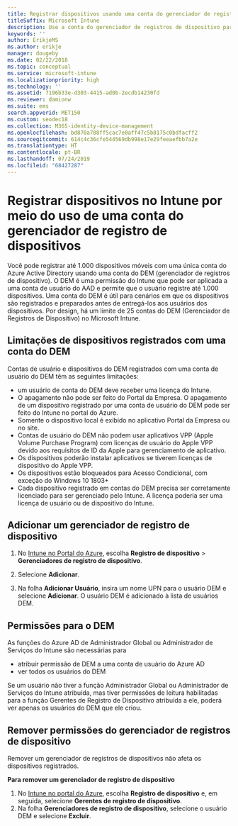 ```yaml
---
title: Registrar dispositivos usando uma conta do gerenciador de registros de dispositivo
titleSuffix: Microsoft Intune
description: Use a conta do gerenciador de registros de dispositivo para registrar dispositivos no Intune.
keywords: ''
author: ErikjeMS
ms.author: erikje
manager: dougeby
ms.date: 02/22/2018
ms.topic: conceptual
ms.service: microsoft-intune
ms.localizationpriority: high
ms.technology: ''
ms.assetid: 7196b33e-d303-4415-ad0b-2ecdb14230fd
ms.reviewer: damionw
ms.suite: ems
search.appverid: MET150
ms.custom: seodec18
ms.collection: M365-identity-device-management
ms.openlocfilehash: bd870a788ff5cac7e0aff47c5b8175c0bdfacff2
ms.sourcegitcommit: 614c4c36cfe544569db998e17e29feeaefbb7a2e
ms.translationtype: HT
ms.contentlocale: pt-BR
ms.lasthandoff: 07/24/2019
ms.locfileid: "68427287"
---
```

# <a name="enroll-devices-in-intune-by-using-a-device-enrollment-manager-account"></a>Registrar dispositivos no Intune por meio do uso de uma conta do gerenciador de registro de dispositivos

Você pode registrar até 1.000 dispositivos móveis com uma única conta do Azure Active Directory usando uma conta do DEM (gerenciador de registros de dispositivo). O DEM é uma permissão do Intune que pode ser aplicada a uma conta de usuário do AAD e permite que o usuário registre até 1.000 dispositivos. Uma conta do DEM é útil para cenários em que os dispositivos são registrados e preparados antes de entregá-los aos usuários dos dispositivos. Por design, há um limite de 25 contas do DEM (Gerenciador de Registros de Dispositivo) no Microsoft Intune.

## <a name="limitations-of-devices-that-are-enrolled-with-a-dem-account"></a>Limitações de dispositivos registrados com uma conta do DEM

Contas de usuário e dispositivos do DEM registrados com uma conta de usuário do DEM têm as seguintes limitações:

- um usuário de conta do DEM deve receber uma licença do Intune.
- O apagamento não pode ser feito do Portal da Empresa. O apagamento de um dispositivo registrado por uma conta de usuário do DEM pode ser feito do Intune no portal do Azure.
- Somente o dispositivo local é exibido no aplicativo Portal da Empresa ou no site.
- Contas de usuário do DEM não podem usar aplicativos VPP (Apple Volume Purchase Program) com licenças de usuário do Apple VPP devido aos requisitos de ID da Apple para gerenciamento de aplicativo.
- Os dispositivos poderão instalar aplicativos se tiverem licenças de dispositivo do Apple VPP.
- Os dispositivos estão bloqueados para Acesso Condicional, com exceção do Windows 10 1803+
- Cada dispositivo registrado em contas do DEM precisa ser corretamente licenciado para ser gerenciado pelo Intune. A licença poderia ser uma licença de usuário ou de dispositivo do Intune.



## <a name="add-a-device-enrollment-manager"></a>Adicionar um gerenciador de registro de dispositivo

1. No [Intune no Portal do Azure](https://aka.ms/intuneportal), escolha **Registro de dispositivo** > **Gerenciadores de registro de dispositivo**.

2. Selecione **Adicionar**.

3. Na folha **Adicionar Usuário**, insira um nome UPN para o usuário DEM e selecione **Adicionar**. O usuário DEM é adicionado à lista de usuários DEM.

## <a name="permissions-for-dem"></a>Permissões para o DEM

As funções do Azure AD de Administrador Global ou Administrador de Serviços do Intune são necessárias para
- atribuir permissão de DEM a uma conta de usuário do Azure AD
- ver todos os usuários do DEM

Se um usuário não tiver a função Administrador Global ou Administrador de Serviços do Intune atribuída, mas tiver permissões de leitura habilitadas para a função Gerentes de Registro de Dispositivo atribuída a ele, poderá ver apenas os usuários do DEM que ele criou.


## <a name="remove-device-enrollment-manager-permissions"></a>Remover permissões do gerenciador de registros de dispositivo

Remover um gerenciador de registros de dispositivos não afeta os dispositivos registrados.

**Para remover um gerenciador de registro de dispositivo**

1. No [Intune no portal do Azure](https://aka.ms/intuneportal), escolha **Registro de dispositivo** e, em seguida, selecione **Gerentes de registro de dispositivo**.
2. Na folha **Gerenciadores de registro de dispositivo**, selecione o usuário DEM e selecione **Excluir**.

